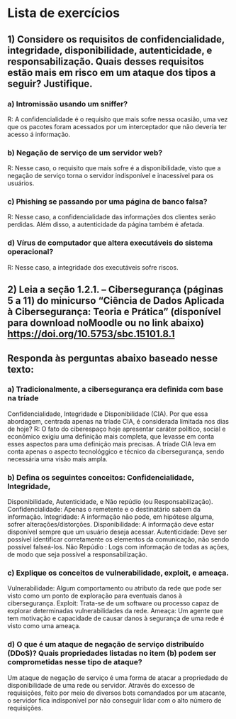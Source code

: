 # Lista de exercícios

## 1) Considere os requisitos de confidencialidade, integridade, disponibilidade, autenticidade, e responsabilização. Quais desses requisitos estão mais em risco em um ataque dos tipos a seguir? Justifique.
  ### a) Intromissão usando um sniffer?
  R: A confidencialidade é o requisito que mais sofre nessa ocasião, uma vez que os pacotes foram acessados por um interceptador que não deveria ter acesso á informação.
  ### b) Negação de serviço de um servidor web?
  R: Nesse caso, o requisito que mais sofre é a disponibilidade, visto que a negação de serviço torna o servidor indisponível e inacessível para os usuários.
  ### c) Phishing se passando por uma página de banco falsa?
  R: Nesse caso, a confidencialidade das informações dos clientes serão perdidas. Além disso, a autenticidade da página também é afetada.
  ### d) Vírus de computador que altera executáveis do sistema operacional?
  R: Nesse caso, a integridade dos executáveis sofre riscos.



  ## 2) Leia a seção 1.2.1. – Cibersegurança (páginas 5 a 11) do minicurso “Ciência de Dados Aplicada à Cibersegurança: Teoria e Prática” (disponível para download noMoodle ou no link abaixo) https://doi.org/10.5753/sbc.15101.8.1
  ## Responda às perguntas abaixo baseado nesse texto:
  ### a) Tradicionalmente, a cibersegurança era definida com base na tríade
  Confidencialidade, Integridade e Disponibilidade (CIA). Por que essa
  abordagem, centrada apenas na tríade CIA, é considerada limitada nos dias
  de hoje?
    R: O fato do ciberespaço hoje apresentar caráter político, social e econômico exigiu uma definição mais completa, que levasse em conta esses aspectos para uma definição mais precisas. A tríade CIA leva em conta apenas o aspecto tecnológgico e técnico da cibersegurança, sendo necessária uma visão mais ampla.

  ### b) Defina os seguintes conceitos: Confidencialidade, Integridade,
  Disponibilidade, Autenticidade, e Não repúdio (ou Responsabilização).
  Confidencialidade: Apenas o remetente e o destinatário sabem da informação.
  Integridade: A informação não pode, em hipótese alguma, sofrer alterações/distorções.
  Disponibilidade: A informação deve estar disponível sempre que um usuário deseja acessar.
  Autenticidade: Deve ser possível identificar corretamente os elementos da comunicação, não sendo possível falseá-los.
  Não Repúdio : Logs com informação de todas as ações, de modo que seja possível a responsabilização.

  ### c) Explique os conceitos de vulnerabilidade, exploit, e ameaça.
  Vulnerabilidade: Algum comportamento ou atributo da rede que pode ser visto como um ponto de exploração para eventuais danos à cibersegurança.
  Exploit: Trata-se de um software ou processo capaz de explorar determinadas vulnerabilidades da rede.
  Ameaça: Um agente que tem motivação e capacidade de causar danos à segurança de uma rede é visto como uma ameaça. 

  ### d) O que é um ataque de negação de serviço distribuído (DDoS)? Quais propriedades listadas no item (b) podem ser comprometidas nesse tipo de ataque?
  Um ataque de negação de serviço é uma forma de atacar a propriedade de disponibilidade de uma rede ou servidor. Através do excesso de requisições, feito por meio de diversos bots comandados por um atacante, o servidor fica indisponível por não conseguir lidar com o alto número de requisições.

